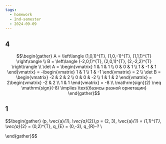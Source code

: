 ```yaml
---
tags:
  - homework
  - 2nd-semester
  - 2024-09-09
---
```

## 4

$$\begin{gather}
A = \left\langle (1,0,1)^{T}, (1,0,-1)^{T}, (1,1,1)^{T} \right\rangle \\
B = \left\langle (-2,0,1)^{T}, (2,0,1)^{T}, (2,-2,2)^{T} \right\rangle \\
\det A = \begin{vmatrix}
1 & 1 & 1 \\
0 & 0 & 1 \\
1 & -1 & 1
\end{vmatrix} = -\begin{vmatrix}
1 & 1 \\
1 & -1
\end{vmatrix} = 2 \\
\det B = \begin{vmatrix}
-2 & 2 & 2 \\
0 & 0 & -2 \\
1 & 1 & 2
\end{vmatrix} = 2\begin{vmatrix}
-2 & 2 \\
1 & 1
\end{vmatrix} = -8 \\
\mathrm{sign}(2) \neq \mathrm{sign}(-8) \implies \text{базисы разной ориетации}
\end{gather}$$

## 1

$$\begin{gather}
(p, \vec{a}_{1}, \vec{a}_{2}),p = (2, 3), \vec{a}_{1} = (1,1)^{T}, \vec{a}_{2} = (0,2)^{T}, q_{E} = (0,-3), q_{R}-? \\

\end{gather}$$